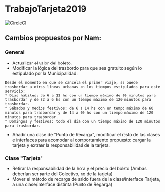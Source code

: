 # TrabajoTarjeta2019

[![CircleCI](https://circleci.com/gh/amadeomendez/TrabajoTarjeta2019.svg?style=svg)](https://circleci.com/gh/amadeomendez/TrabajoTarjeta2019)

## Cambios propuestos por Nam:

### General

- Actualizar el valor del boleto.
- Modificar la lógica del trasbordo para que sea gratuito según lo estipulado por la Municipalidad:
```
Desde el momento en que se cancela el primer viaje, se puede trasbordar a otras líneas urbanas en los tiempos estipulados para este servicio:
° Días hábiles: de 6 a 22 hs con un tiempo máximo de 60 minutos para trasbordar y de 22 a 6 hs con un tiempo máximo de 120 minutos para trasbordar.
° Sábados y medios festivos: de 6 a 14 hs con un tempo máximo de 60 minutos para trasbordar y de 14 a 00 hs con un tiempo máximo de 120 minutos para trasbordar.
° Domingos y festivos: todo el día con un tiempo máximo de 120 minutos para trasbordar.
```
- Añadir una clase de "Punto de Recarga", modificar el resto de las clases e interfaces para acomodar al comportamiento propuesto: cargar la tarjeta y extraer la responsabilidad de la tarjeta.

### Clase "Tarjeta"
- Retirar la responsabilidad de la hora y el precio del boleto (Ambas deberían ser parte del Colectivo, no de la tarjeta)
- Mover el método de recarga de saldo fuera de la clase/interface Tarjeta, a una clase/interface distinta (Punto de Regarga)

